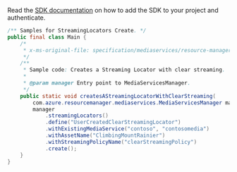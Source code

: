 Read the [SDK documentation](https://github.com/Azure/azure-sdk-for-java/blob/azure-resourcemanager-mediaservices_1.1.0-beta.3/sdk/mediaservices/azure-resourcemanager-mediaservices/README.md) on how to add the SDK to your project and authenticate.

```java
/** Samples for StreamingLocators Create. */
public final class Main {
    /*
     * x-ms-original-file: specification/mediaservices/resource-manager/Microsoft.Media/stable/2021-11-01/examples/streaming-locators-create-clear.json
     */
    /**
     * Sample code: Creates a Streaming Locator with clear streaming.
     *
     * @param manager Entry point to MediaServicesManager.
     */
    public static void createsAStreamingLocatorWithClearStreaming(
        com.azure.resourcemanager.mediaservices.MediaServicesManager manager) {
        manager
            .streamingLocators()
            .define("UserCreatedClearStreamingLocator")
            .withExistingMediaService("contoso", "contosomedia")
            .withAssetName("ClimbingMountRainier")
            .withStreamingPolicyName("clearStreamingPolicy")
            .create();
    }
}
```
